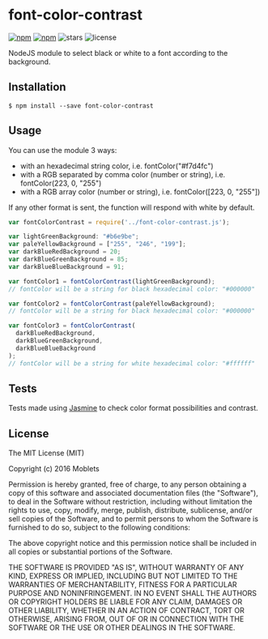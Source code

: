 # font-color-contrast

[![npm](https://img.shields.io/npm/v/npm.svg?maxAge=2592000&style=flat-square)](https://www.npmjs.com/package/font-color-contrast)
[![npm](https://img.shields.io/npm/dt/express.svg?maxAge=2592000&style=flat-square)](https://www.npmjs.com/package/font-color-contrast)
![stars](https://img.shields.io/github/stars/russoedu/font-color-contrast.svg?style=flat-square)
![license](https://img.shields.io/badge/license-MIT-blue.svg?style=flat-square)

NodeJS module to select black or white to a font according to the background.

## Installation

    $ npm install --save font-color-contrast

## Usage

You can use the module 3 ways:
- with an hexadecimal string color, i.e. fontColor("#f7d4fc")
- with a RGB separated by comma color (number or string), i.e. fontColor(223, 0, "255")
- with a RGB array color (number or string), i.e. fontColor([223, 0, "255"])

If any other format is sent, the function will respond with white by default.

```javascript
var fontColorContrast = require('../font-color-contrast.js');

var lightGreenBackground: "#b6e9be";
var paleYellowBackground = ["255", "246", "199"];
var darkBlueRedBackground = 20;
var darkBlueGreenBackground = 85;
var darkBlueBlueBackground = 91;

var fontColor1 = fontColorContrast(lightGreenBackground);
// fontColor will be a string for black hexadecimal color: "#000000"

var fontColor2 = fontColorContrast(paleYellowBackground);
// fontColor will be a string for black hexadecimal color: "#000000"

var fontColor3 = fontColorContrast(
  darkBlueRedBackground,
  darkBlueGreenBackground,
  darkBlueBlueBackground
);
// fontColor will be a string for white hexadecimal color: "#ffffff"

```
## Tests

Tests made using [Jasmine](http://jasmine.github.io/) to check color format possibilities and contrast.

## License
The MIT License (MIT)

Copyright (c) 2016 Moblets

Permission is hereby granted, free of charge, to any person obtaining a copy of this software and associated documentation files (the "Software"), to deal in the Software without restriction, including without limitation the rights to use, copy, modify, merge, publish, distribute, sublicense, and/or sell copies of the Software, and to permit persons to whom the Software is furnished to do so, subject to the following conditions:

The above copyright notice and this permission notice shall be included in all copies or substantial portions of the Software.

THE SOFTWARE IS PROVIDED "AS IS", WITHOUT WARRANTY OF ANY KIND, EXPRESS OR IMPLIED, INCLUDING BUT NOT LIMITED TO THE WARRANTIES OF MERCHANTABILITY, FITNESS FOR A PARTICULAR PURPOSE AND NONINFRINGEMENT. IN NO EVENT SHALL THE AUTHORS OR COPYRIGHT HOLDERS BE LIABLE FOR ANY CLAIM, DAMAGES OR OTHER LIABILITY, WHETHER IN AN ACTION OF CONTRACT, TORT OR OTHERWISE, ARISING FROM, OUT OF OR IN CONNECTION WITH THE SOFTWARE OR THE USE OR OTHER DEALINGS IN THE SOFTWARE.
